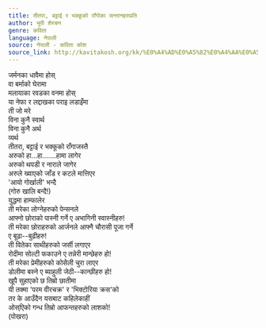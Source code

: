 ```yaml
---
title: तीतरा, बट्टाई र भक्कूको राँगोका सन्तानहरुप्रति
author: भूपी शेरचन
genre: कविता
language: नेपाली
source: नेपाली - कविता कोश
source_link: http://kavitakosh.org/kk/%E0%A4%AD%E0%A5%82%E0%A4%AA%E0%A5%80_%E0%A4%B6%E0%A5%87%E0%A4%B0%E0%A4%9A%E0%A4%A8
---
```


जर्मनका धावैमा होस्  
वा बर्माको घेरामा  
मलायाका रवडका वनमा होस्  
या नेफा र लद्दाखका पराइ लडाइँमा  
ती जो मरे  
विना कुनै स्वार्थ  
विना कुनै अर्थ  
व्यर्थ  
तीतरा, बट्टाई र भक्कूको राँगाजस्तै  
अरुको हा...हा.......हामा लागेर  
अरुको थपडी र नाराले जागेर  
अरुले ख्वाएको जाँड र कटले मात्तिएर  
'आयो गोर्खाली' भन्दै  
(गोरु खालि बन्दै!)  
युद्धमा हाम्फालेर  
ती मरेका लोग्नेहरुको पेन्सनले  
आफ्नो छोराको पास्नी गर्ने ए अभागिनी स्वास्नीहरु!  
ती मरेका छोराहरुको आर्जनले आफ्नै चौरासी पूजा गर्ने  
ए बूढा--बुढीहरु!  
ती वितेका साथीहरुको जर्सी लगाएर  
रोदीमा सोल्टी फकाउने ए तन्नेरी मान्छेहरु हो!  
ती मरेका प्रेमीहरुको कोसेेली चुरा लाएर  
डोलीमा बस्ने ए ब्याहुली जेठी--कान्छीहरु हो!  
खूपै सुहाएको छ तिम्रो छातीमा  
यी तक्मा 'परम वीरचक्र' र 'भिक्टोरिया क्रस'को  
तर के आउँदैन यसबाट कहिलेकाहीं  
ओस्एिको गन्ध तिम्रो आफन्तहरुको लाशको!  
(पोखरा)

